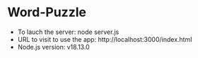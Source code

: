 # Word-Puzzle
- To lauch the server: node server.js
- URL to visit to use the app: http://localhost:3000/index.html
- Node.js version: v18.13.0